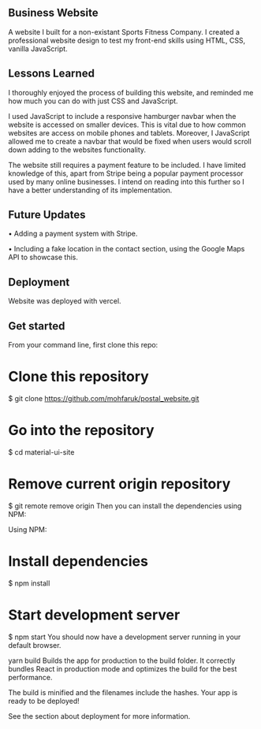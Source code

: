 ## Business Website

A website I built for a non-existant Sports Fitness Company. I created a professional website design to test my front-end skills using HTML, CSS, vanilla JavaScript.

## Lessons Learned

I thoroughly enjoyed the process of building this website, and reminded me how much you can do with just CSS and JavaScript.

I used JavaScript to include a responsive hamburger navbar when the website is accessed on smaller devices. This is vital due to how common websites are access on mobile phones and tablets. Moreover, I JavaScript allowed me to create a navbar that would be fixed when users would scroll down adding to the websites functionality.

The website still requires a payment feature to be included. I have limited knowledge of this, apart from Stripe being a popular payment processor used by many online businesses. I intend on reading into this further so I have a better understanding of its implementation.

## Future Updates

• Adding a payment system with Stripe.

• Including a fake location in the contact section, using the Google Maps API to showcase this.

## Deployment

Website was deployed with vercel.

## Get started

From your command line, first clone this repo:

# Clone this repository

$ git clone https://github.com/mohfaruk/postal_website.git

# Go into the repository

$ cd material-ui-site

# Remove current origin repository

$ git remote remove origin
Then you can install the dependencies using NPM:

Using NPM:

# Install dependencies

$ npm install

# Start development server

$ npm start
You should now have a development server running in your default browser.

yarn build
Builds the app for production to the build folder.
It correctly bundles React in production mode and optimizes the build for the best performance.

The build is minified and the filenames include the hashes.
Your app is ready to be deployed!

See the section about deployment for more information.
